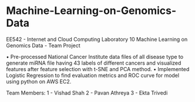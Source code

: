 # Machine-Learning-on-Genomics-Data
EE542 - Internet and Cloud Computing 
Laboratory 10
Machine Learning on Genomics Data - Team Project

• Pre-processed National Cancer Institute data files of all disease type to generate miRNA file having 43 labels of
different cancers and visualized features after feature selection with t-SNE and PCA method.
• Implemented Logistic Regression to find evaluation metrics and ROC curve for model using python on AWS EC2.

Team Members: 1 - Vishad Shah 2 - Pavan Athreya 3 - Ekta Trivedi
